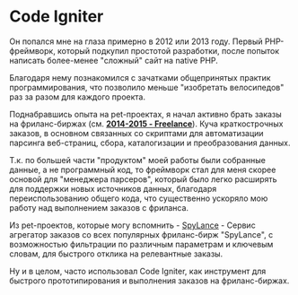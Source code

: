# Code Igniter

Он попался мне на глаза примерно в 2012 или 2013 году.
Первый PHP- фреймворк, который подкупил простотой разработки, после попыток написать более-менее  "сложный" сайт на native PHP. 

Благодаря нему познакомился с зачатками общепринятых практик программирования, что позволило меньше "изобретать велосипедов" раз за разом для каждого проекта.

Поднабравшись опыта на pet-проектах, я начал активно брать заказы на фриланс-биржах (см. **[2014-2015 - Freelance](../../experience/work/dev/2014-2015%20-%20Freelance.md)**). Куча краткострочных заказов, в основном связанных со скриптами для автоматизации парсинга веб-страниц, сбора, каталогизации и преобразования данных. 

Т.к. по большей части "продуктом" моей работы были собранные данные, а не программный код, то фреймворк стал для меня скорее основой для "менеджера парсеров", который было легко расширять для поддержки новых источников данных, благодаря переиспользованию общего кода, что существенно ускоряло мою работу над выполнением заказов с фриланса.

Из pet-проектов, которые могу вспомнить - [SpyLance](../../experience/projects/SpyLance.md) - Сервис агрегатор заказов со всех популярных  фриланс-бирж "SpyLance", с возможностью фильтрации по различным параметрам и ключевым словам, для быстрого отклика на релевантные заказы. 

Ну и в целом, часто использовал Code Igniter, как инструмент для быстрого прототипирования и выполнения заказов на фриланс-биржах.